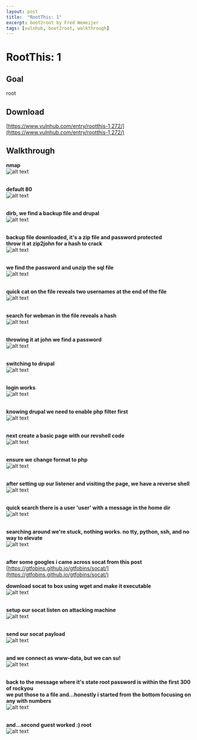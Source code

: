 ```yaml
---
layout: post
title:  "RootThis: 1"
excerpt: boot2root by Fred Wemeijer
tags: [vulnhub, boot2root, walkthrough]
---
```


# RootThis: 1

## Goal #
root

## Download #
[https://www.vulnhub.com/entry/rootthis-1,272/](https://www.vulnhub.com/entry/rootthis-1,272/)

## Walkthrough #

**nmap**
<br>![alt text](../vulnhub/RootThis_1/nmap.png)
<br><br>

**default 80**
<br>![alt text](../vulnhub/RootThis_1/default80.png)
<br><br>

**dirb, we find a backup file and drupal**
<br>![alt text](../vulnhub/RootThis_1/dirb.png)
<br><br>

**backup file downloaded, it's a zip file and password protected**<br>
**throw it at zip2john for a hash to crack**
<br>![alt text](../vulnhub/RootThis_1/backup.png)
<br><br>

**we find the password and unzip the sql file**
<br>![alt text](../vulnhub/RootThis_1/johnunzip.png)
<br><br>

**quick cat on the file reveals two usernames at the end of the file**
<br>![alt text](../vulnhub/RootThis_1/quickcat.png)
<br><br>

**search for webman in the file reveals a hash**
<br>![alt text](../vulnhub/RootThis_1/webman.png)
<br><br>

**throwing it at john we find a password**
<br>![alt text](../vulnhub/RootThis_1/johnwebman.png)
<br><br>

**switching to drupal**
<br>![alt text](../vulnhub/RootThis_1/drupaldefault.png)
<br><br>

**login works**
<br>![alt text](../vulnhub/RootThis_1/drupaladmin.png)
<br><br>

**knowing drupal we need to enable php filter first**
<br>![alt text](../vulnhub/RootThis_1/phpfilter.png)
<br><br>

**next create a basic page with our revshell code**
<br>![alt text](../vulnhub/RootThis_1/createbasic.png)
<br><br>

**ensure we change format to php**
<br>![alt text](../vulnhub/RootThis_1/phpformat.png)
<br><br>

**after setting up our listener and visiting the page, we have a reverse shell**
<br>![alt text](../vulnhub/RootThis_1/revshell.png)
<br><br>

**quick search there is a user 'user' with a message in the home dir**
<br>![alt text](../vulnhub/RootThis_1/message.png)
<br><br>

**searching around we're stuck, nothing works. no tty, python, ssh, and no way to elevate**
<br>![alt text](../vulnhub/RootThis_1/broken.png)
<br><br> 

**after some googles i came across socat from this post**
[https://gtfobins.github.io/gtfobins/socat/](https://gtfobins.github.io/gtfobins/socat/)

**download socat to box using wget and make it executable**
<br>![alt text](../vulnhub/RootThis_1/socatdl.png)
<br><br>

**setup our socat listen on attacking machine**
<br>![alt text](../vulnhub/RootThis_1/socatlisten.png)
<br><br>

**send our socat payload**
<br>![alt text](../vulnhub/RootThis_1/socatsend.png)
<br><br>

**and we connect as www-data, but we can su!**
<br>![alt text](../vulnhub/RootThis_1/socatconnect.png)
<br><br>

**back to the message where it's state root password is within the first 300 of rockyou**<br>
**we put those to a file and...honestly i started from the bottom focusing on any with numbers**
<br>![alt text](../vulnhub/RootThis_1/passrock.png)
<br><br>

**and...second guest worked :) root**
<br>![alt text](../vulnhub/RootThis_1/root.png)
<br><br>
